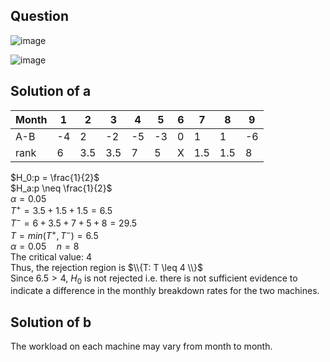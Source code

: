 ## Question
![image](https://github.com/user-attachments/assets/a4b0d7dd-3c09-460e-b63c-d6c5d15e3299)

![image](https://github.com/user-attachments/assets/3323e2f2-d96e-4323-9e5a-d84c57ce67d6)

## Solution of a
|Month| 1 | 2 | 3 | 4 | 5 | 6 | 7 | 8 | 9 |
|-----|---|---|---|---|---|---|---|---|---|
| A-B |-4 | 2 |-2 |-5 |-3 | 0 | 1 | 1 |-6 |
| rank| 6 |3.5|3.5| 7 | 5 | X |1.5|1.5| 8 |

$H_0:p = \frac{1}{2}$  
$H_a:p \neq \frac{1}{2}$  
$\alpha = 0.05$  
$T^+ = 3.5 + 1.5 + 1.5 = 6.5$  
$T^- = 6 + 3.5 + 7 + 5 + 8 = 29.5$  
$T = min(T^+, T^-) = 6.5$  
$\alpha = 0.05 \quad n = 8$  
The critical value: 4  
Thus, the rejection region is $\\{T: T \leq 4 \\}$  
Since $6.5 > 4$, $H_0$ is not rejected i.e. there is not sufficient evidence to indicate a difference in the monthly breakdown rates for the two machines.

## Solution of b
The workload on each machine may vary from month to month.
